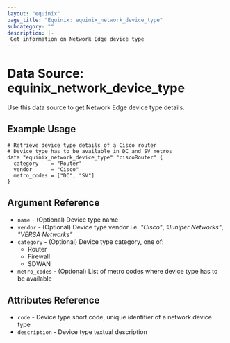 ```yaml
---
layout: "equinix"
page_title: "Equinix: equinix_network_device_type"
subcategory: ""
description: |-
 Get information on Network Edge device type
---
```


# Data Source: equinix_network_device_type

Use this data source to get Network Edge device type details.

## Example Usage

```hcl
# Retrieve device type details of a Cisco router
# Device type has to be available in DC and SV metros
data "equinix_network_device_type" "ciscoRouter" {
  category    = "Router"
  vendor      = "Cisco"
  metro_codes = ["DC", "SV"]
}
```

## Argument Reference

* `name` - (Optional) Device type name
* `vendor` - (Optional) Device type vendor i.e. *"Cisco"*, *"Juniper Networks"*,
*"VERSA Networks"*
* `category` - (Optional) Device type category, one of:
  * Router
  * Firewall
  * SDWAN
* `metro_codes` - (Optional) List of metro codes where device type has to be available

## Attributes Reference

* `code` - Device type short code, unique identifier of a network device type
* `description` - Device type textual description

